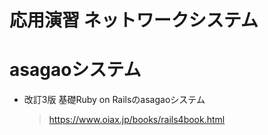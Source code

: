 応用演習 ネットワークシステム
======================

# asagaoシステム

* 改訂3版 基礎Ruby on Railsのasagaoシステム

  > https://www.oiax.jp/books/rails4book.html
